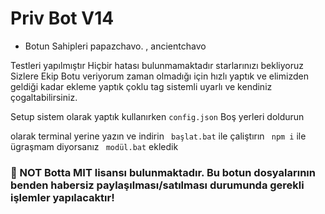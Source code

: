 # Priv Bot V14

- Botun Sahipleri papazchavo. , ancientchavo

Testleri yapılmıştır Hiçbir hatası bulunmamaktadır starlarınızı bekliyoruz Sizlere Ekip Botu veriyorum zaman olmadığı için hızlı yaptık ve elimizden geldiği kadar ekleme yaptık çoklu tag sistemli uyarlı ve kendiniz çogaltabilirsiniz.

Setup sistem olarak yaptık kullanırken ```config.json``` Boş yerleri doldurun

olarak terminal yerine yazın ve indirin ``` başlat.bat```  ile çaliştırın ``` npm i```  ile ügraşmam diyorsanız ``` modül.bat```  ekledik

### 📢 NOT Botta MIT lisansı bulunmaktadır. Bu botun dosyalarının benden habersiz paylaşılması/satılması durumunda gerekli işlemler yapılacaktır!

